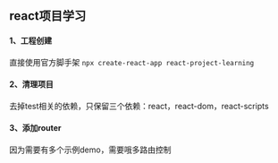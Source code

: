 ## react项目学习
#### 1、工程创建
直接使用官方脚手架 `npx create-react-app react-project-learning`

#### 2、清理项目
去掉test相关的依赖，只保留三个依赖：react，react-dom，react-scripts

#### 3、添加router
因为需要有多个示例demo，需要哦多路由控制
